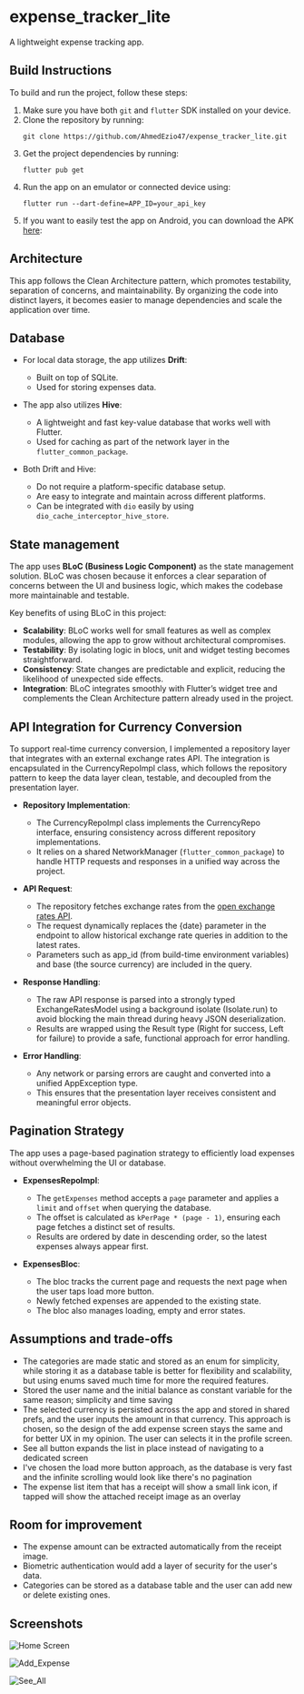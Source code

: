 # expense_tracker_lite

A lightweight expense tracking app.

## Build Instructions

To build and run the project, follow these steps:

1. Make sure you have both `git` and `flutter` SDK installed on your device.
2. Clone the repository by running:
   ```
   git clone https://github.com/AhmedEzio47/expense_tracker_lite.git
   ```
3. Get the project dependencies by running:
   ```
   flutter pub get
   ```
4. Run the app on an emulator or connected device using:
   ```
   flutter run --dart-define=APP_ID=your_api_key
   ```
5. If you want to easily test the app on Android, you can download the
   APK [here](https://drive.google.com/file/d/1JIAMA-SLWO2F960hFE8CbZ_J9eFVAykQ/view?usp=sharing):

## Architecture

This app follows the Clean Architecture pattern, which promotes testability, separation of concerns,
and maintainability. By organizing the code into distinct layers, it becomes easier to manage
dependencies and scale the application over time.

## Database

- For local data storage, the app utilizes **Drift**:  
  - Built on top of SQLite.  
  - Used for storing expenses data.  

- The app also utilizes **Hive**:  
  - A lightweight and fast key-value database that works well with Flutter.  
  - Used for caching as part of the network layer in the `flutter_common_package`.  

- Both Drift and Hive:  
  - Do not require a platform-specific database setup.  
  - Are easy to integrate and maintain across different platforms.  
  - Can be integrated with `dio` easily by using `dio_cache_interceptor_hive_store`.

## State management

The app uses **BLoC (Business Logic Component)** as the state management solution. BLoC was chosen because it enforces a clear separation of concerns between the UI and business logic, which makes the codebase more maintainable and testable.  

Key benefits of using BLoC in this project:
- **Scalability**: BLoC works well for small features as well as complex modules, allowing the app to grow without architectural compromises.  
- **Testability**: By isolating logic in blocs, unit and widget testing becomes straightforward.  
- **Consistency**: State changes are predictable and explicit, reducing the likelihood of unexpected side effects.  
- **Integration**: BLoC integrates smoothly with Flutter’s widget tree and complements the Clean Architecture pattern already used in the project.  

## API Integration for Currency Conversion

To support real-time currency conversion, I implemented a repository layer that integrates with an external exchange rates API. 
The integration is encapsulated in the CurrencyRepoImpl class, which follows the repository pattern to keep the data layer clean, testable, and decoupled from the presentation layer.

- **Repository Implementation**:  
  - The CurrencyRepoImpl class implements the CurrencyRepo interface, ensuring consistency across different repository implementations.  
  - It relies on a shared NetworkManager (`flutter_common_package`) to handle HTTP requests and responses in a unified way across the project.  

- **API Request**:  
  - The repository fetches exchange rates from the [open exchange rates API](https://openexchangerates.org).  
  - The request dynamically replaces the {date} parameter in the endpoint to allow historical exchange rate queries in addition to the latest rates.  
  - Parameters such as app_id (from build-time environment variables) and base (the source currency) are included in the query.  

- **Response Handling**:  
  - The raw API response is parsed into a strongly typed ExchangeRatesModel using a background isolate (Isolate.run) to avoid blocking the main thread during heavy JSON deserialization.  
  - Results are wrapped using the Result type (Right for success, Left for failure) to provide a safe, functional approach for error handling.  

- **Error Handling**:  
  - Any network or parsing errors are caught and converted into a unified AppException type.  
  - This ensures that the presentation layer receives consistent and meaningful error objects.

## Pagination Strategy

The app uses a page-based pagination strategy to efficiently load expenses without overwhelming the UI or database.

- **ExpensesRepoImpl**:
   - The `getExpenses` method accepts a `page` parameter and applies a `limit` and `offset` when querying the database.
   - The offset is calculated as `kPerPage * (page - 1)`, ensuring each page fetches a distinct set of results.
   - Results are ordered by date in descending order, so the latest expenses always appear first.

- **ExpensesBloc**:
   - The bloc tracks the current page and requests the next page when the user taps load more button.
   - Newly fetched expenses are appended to the existing state.
   - The bloc also manages loading, empty and error states.

## Assumptions and trade-offs
   - The categories are made static and stored as an enum for simplicity, 
      while storing it as a database table is better for flexibility and scalability,
      but using enums saved much time for more the required features.
   - Stored the user name and the initial balance as constant variable for the same reason; simplicity and time saving
   - The selected currency is persisted across the app and stored in shared prefs, and the user inputs the amount in that currency.
      This approach is chosen, so the design of the add expense screen stays the same and for better UX in my opinion.
      The user can selects it in the profile screen.
   - See all button expands the list in place instead of navigating to a dedicated screen
   - I've chosen the load more button approach, as the database is very fast and the infinite scrolling would look like there's no pagination
   - The expense list item that has a receipt will show a small link icon, if tapped will show the attached receipt image as an overlay

## Room for improvement
   - The expense amount can be extracted automatically from the receipt image.
   - Biometric authentication would add a layer of security for the user's data.
   - Categories can be stored as a database table and the user can add new or delete existing ones.


## Screenshots

![Home Screen](assets/screenshots/home.png)


![Add_Expense](assets/screenshots/add_expense.png)


![See_All](assets/screenshots/see_all.png)
